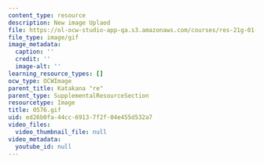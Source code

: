 ```yaml
---
content_type: resource
description: New image Uplaod
file: https://ol-ocw-studio-app-qa.s3.amazonaws.com/courses/res-21g-01-kana-spring-2010/ed26b0fa44cc69137f2f04e455d532a7_0576.gif
file_type: image/gif
image_metadata:
  caption: ''
  credit: ''
  image-alt: ''
learning_resource_types: []
ocw_type: OCWImage
parent_title: Katakana "re"
parent_type: SupplementalResourceSection
resourcetype: Image
title: 0576.gif
uid: ed26b0fa-44cc-6913-7f2f-04e455d532a7
video_files:
  video_thumbnail_file: null
video_metadata:
  youtube_id: null
---
```

